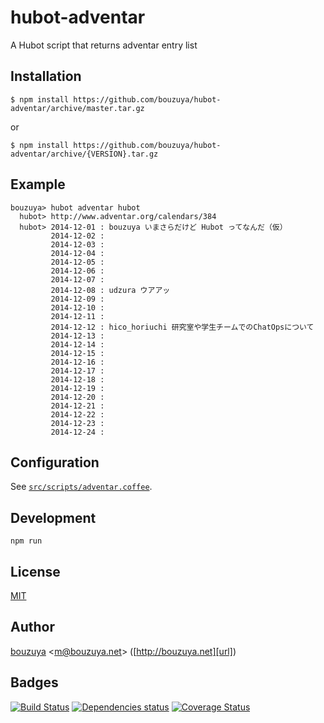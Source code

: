 # hubot-adventar

A Hubot script that returns adventar entry list

## Installation

    $ npm install https://github.com/bouzuya/hubot-adventar/archive/master.tar.gz

or

    $ npm install https://github.com/bouzuya/hubot-adventar/archive/{VERSION}.tar.gz

## Example

    bouzuya> hubot adventar hubot
      hubot> http://www.adventar.org/calendars/384
      hubot> 2014-12-01 : bouzuya いまさらだけど Hubot ってなんだ（仮）
             2014-12-02 :
             2014-12-03 :
             2014-12-04 :
             2014-12-05 :
             2014-12-06 :
             2014-12-07 :
             2014-12-08 : udzura ウアアッ
             2014-12-09 :
             2014-12-10 :
             2014-12-11 :
             2014-12-12 : hico_horiuchi 研究室や学生チームでのChatOpsについて
             2014-12-13 :
             2014-12-14 :
             2014-12-15 :
             2014-12-16 :
             2014-12-17 :
             2014-12-18 :
             2014-12-19 :
             2014-12-20 :
             2014-12-21 :
             2014-12-22 :
             2014-12-23 :
             2014-12-24 :

## Configuration

See [`src/scripts/adventar.coffee`](src/scripts/adventar.coffee).

## Development

`npm run`

## License

[MIT](LICENSE)

## Author

[bouzuya][user] &lt;[m@bouzuya.net][mail]&gt; ([http://bouzuya.net][url])

## Badges

[![Build Status][travis-badge]][travis]
[![Dependencies status][david-dm-badge]][david-dm]
[![Coverage Status][coveralls-badge]][coveralls]

[travis]: https://travis-ci.org/bouzuya/hubot-adventar
[travis-badge]: https://travis-ci.org/bouzuya/hubot-adventar.svg?branch=master
[david-dm]: https://david-dm.org/bouzuya/hubot-adventar
[david-dm-badge]: https://david-dm.org/bouzuya/hubot-adventar.png
[coveralls]: https://coveralls.io/r/bouzuya/hubot-adventar
[coveralls-badge]: https://img.shields.io/coveralls/bouzuya/hubot-adventar.svg
[user]: https://github.com/bouzuya
[mail]: mailto:m@bouzuya.net
[url]: http://bouzuya.net
